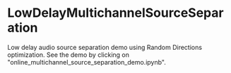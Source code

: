 # LowDelayMultichannelSourceSeparation
Low delay audio source separation demo using Random Directions optimization.
See the demo by clicking on "online_multichannel_source_separation_demo.ipynb".
